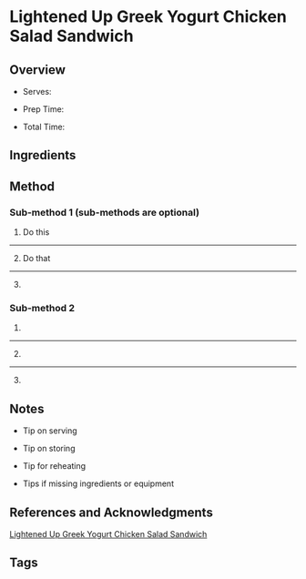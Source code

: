 # Lightened Up Greek Yogurt Chicken Salad Sandwich

## Overview

- Serves:

- Prep Time:

- Total Time:

## Ingredients



## Method

### Sub-method 1 (sub-methods are optional)

1. Do this
---
2. Do that
---
3.

### Sub-method 2

1.
---
2.
---
3.

## Notes

- Tip on serving

- Tip on storing

- Tip for reheating

- Tips if missing ingredients or equipment

## References and Acknowledgments

[Lightened Up Greek Yogurt Chicken Salad Sandwich](http://damndelicious.net/2012/11/07/lightened-up-greek-yogurt-chicken-salad-sandwich/)

## Tags


